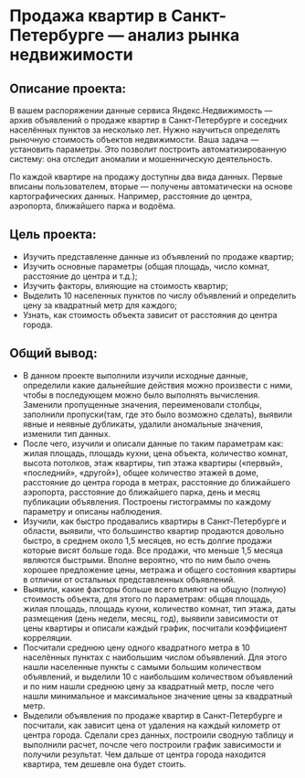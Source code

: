 # Продажа квартир в Санкт-Петербурге — анализ рынка недвижимости
## Описание проекта:

В вашем распоряжении данные сервиса Яндекс.Недвижимость — архив объявлений о продаже квартир в Санкт-Петербурге и соседних населённых пунктов за несколько лет. Нужно научиться определять рыночную стоимость объектов недвижимости. Ваша задача — установить параметры. Это позволит построить автоматизированную систему: она отследит аномалии и мошенническую деятельность. 

По каждой квартире на продажу доступны два вида данных. Первые вписаны пользователем, вторые — получены автоматически на основе картографических данных. Например, расстояние до центра, аэропорта, ближайшего парка и водоёма. 

## Цель проекта:
* Изучить представленне данные из объявлений по продаже квартир;
* Изучить основные параметры (общая площадь, число комнат, расстояние до центра и т.д.);
* Изучить факторы, влияющие на стоимость квартир;
* Выделить 10 населенных пунктов по числу объявлений и определить цену за квадратный метр для каждого;
* Узнать, как стоимость объекта зависит от расстояния до центра города.

## Общий вывод:
* В данном проекте выполнили изучили исходные данные, определили какие дальнейшие действия можно произвести с ними, чтобы в последующем можно было выполнять вычисления. Заменили пропущенные значения, переименовали столбцы, заполнили пропуски(там, где это было возможно сделать), выявили явные и неявные дубликаты, удалили аномальные значения, изменили тип данных.
* После чего, изучили и описали данные по таким параметрам как: жилая площадь, площадь кухни, цена объекта, количество комнат, высота потолков, этаж квартиры, тип этажа квартиры («первый», «последний», «другой»), общее количество этажей в доме, расстояние до центра города в метрах, расстояние до ближайшего аэропорта, расстояние до ближайшего парка, день и месяц публикации объявления. Построены гистограммы по каждому параметру и описаны наблюдения.
* Изучили, как быстро продавались квартиры в Санкт-Петербурге и области, выявили, что большинство квартир продаются довольно быстро, в среднем около 1,5 месяцев, но есть долгие продажи которые висят больше года. Все продажи, что меньше 1,5 месяца являются быстрыми. Вполне вероятно, что по ним было очень хорошее предложение цены, метража и общего состояния квартиры в отличии от остальных представленных объявлений.
* Выявили, какие факторы больше всего влияют на общую (полную) стоимость объекта, для этого по параметрам: общая площадь, жилая площадь, площадь кухни, количество комнат, тип этажа, даты размещения (день недели, месяц, год), выявили зависимости от цены квартиры и описали каждый график, посчитали коэффициент корреляции.
* Посчитали среднюю цену одного квадратного метра в 10 населённых пунктах с наибольшим числом объявлений. Для этого нашли населенные пункты с самыми большим количеством объявлений, и выделили 10 с наибольшим количеством объявлений и по ним нашли среднюю цену за квадратный метр, после чего нашли минимальное и максимальное значение цены за квадратный метр.
* Выделили объявления по продаже квартир в Санкт-Петербурге и посчитали, как зависит цена от удаления на каждый километр от центра города. Сделали срез данных, построили сводную таблицу и выполнили расчет, почсле чего построили график зависимости и получили результат. Чем дальше от центра города находится квартира, тем дешевле она будет стоить.
